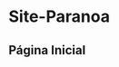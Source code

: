 # Site-Paranoa

<h2><a herf= "https://caiocapel.github.io/Site-Paranoa/index.html">Página Inicial</a></h2>
